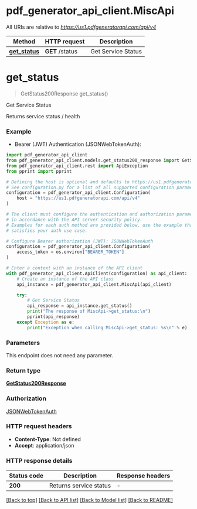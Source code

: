 # pdf_generator_api_client.MiscApi

All URIs are relative to *https://us1.pdfgeneratorapi.com/api/v4*

Method | HTTP request | Description
------------- | ------------- | -------------
[**get_status**](MiscApi.md#get_status) | **GET** /status | Get Service Status


# **get_status**
> GetStatus200Response get_status()

Get Service Status

Returns service status / health

### Example

* Bearer (JWT) Authentication (JSONWebTokenAuth):

```python
import pdf_generator_api_client
from pdf_generator_api_client.models.get_status200_response import GetStatus200Response
from pdf_generator_api_client.rest import ApiException
from pprint import pprint

# Defining the host is optional and defaults to https://us1.pdfgeneratorapi.com/api/v4
# See configuration.py for a list of all supported configuration parameters.
configuration = pdf_generator_api_client.Configuration(
    host = "https://us1.pdfgeneratorapi.com/api/v4"
)

# The client must configure the authentication and authorization parameters
# in accordance with the API server security policy.
# Examples for each auth method are provided below, use the example that
# satisfies your auth use case.

# Configure Bearer authorization (JWT): JSONWebTokenAuth
configuration = pdf_generator_api_client.Configuration(
    access_token = os.environ["BEARER_TOKEN"]
)

# Enter a context with an instance of the API client
with pdf_generator_api_client.ApiClient(configuration) as api_client:
    # Create an instance of the API class
    api_instance = pdf_generator_api_client.MiscApi(api_client)

    try:
        # Get Service Status
        api_response = api_instance.get_status()
        print("The response of MiscApi->get_status:\n")
        pprint(api_response)
    except Exception as e:
        print("Exception when calling MiscApi->get_status: %s\n" % e)
```



### Parameters

This endpoint does not need any parameter.

### Return type

[**GetStatus200Response**](GetStatus200Response.md)

### Authorization

[JSONWebTokenAuth](../README.md#JSONWebTokenAuth)

### HTTP request headers

 - **Content-Type**: Not defined
 - **Accept**: application/json

### HTTP response details

| Status code | Description | Response headers |
|-------------|-------------|------------------|
**200** | Returns service status |  -  |

[[Back to top]](#) [[Back to API list]](../README.md#documentation-for-api-endpoints) [[Back to Model list]](../README.md#documentation-for-models) [[Back to README]](../README.md)

